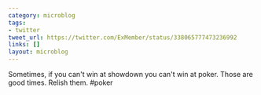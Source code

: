 ```yaml
---
category: microblog
tags:
- twitter
tweet_url: https://twitter.com/ExMember/status/338065777473236992
links: []
layout: microblog
---
```

Sometimes, if you can't win at showdown you can't win at poker. Those are good times. Relish them. #poker
